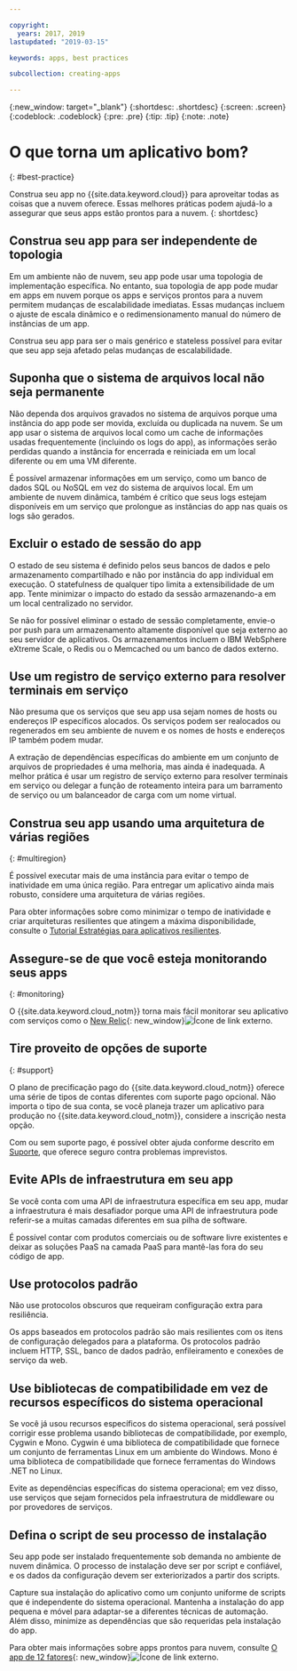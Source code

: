 ```yaml
---

copyright:
  years: 2017, 2019
lastupdated: "2019-03-15"

keywords: apps, best practices

subcollection: creating-apps

---
```


{:new_window: target="_blank"}
{:shortdesc: .shortdesc}
{:screen: .screen}
{:codeblock: .codeblock}
{:pre: .pre}
{:tip: .tip}
{:note: .note}

# O que torna um aplicativo bom?
{: #best-practice}

Construa seu app no {{site.data.keyword.cloud}} para aproveitar todas as coisas que a nuvem oferece. Essas melhores práticas podem ajudá-lo a assegurar que seus apps estão prontos para a nuvem.
{: shortdesc}

## Construa seu app para ser independente de topologia

Em um ambiente não de nuvem, seu app pode usar uma topologia de implementação específica. No entanto, sua topologia de app pode mudar em apps em nuvem porque os apps e serviços prontos para a nuvem permitem mudanças de escalabilidade imediatas. Essas mudanças incluem o ajuste de escala dinâmico e o redimensionamento manual do número de instâncias de um app.

Construa seu app para ser o mais genérico e stateless possível para evitar que seu app seja afetado pelas mudanças de escalabilidade.

## Suponha que o sistema de arquivos local não seja permanente

Não dependa dos arquivos gravados no sistema de arquivos porque uma instância do app pode ser movida, excluída ou duplicada na nuvem. Se um app usar o sistema de arquivos local como um cache de informações usadas frequentemente (incluindo os logs do app), as informações serão perdidas quando a instância for encerrada e reiniciada em um local diferente ou em uma VM diferente.

É possível armazenar informações em um serviço, como um banco de dados SQL ou NoSQL em vez do sistema de arquivos local. Em um ambiente de nuvem dinâmica, também é crítico que seus logs estejam disponíveis em um serviço que prolongue as instâncias do app nas quais os logs são gerados.

## Excluir o estado de sessão do app

O estado de seu sistema é definido pelos seus bancos de dados e pelo armazenamento compartilhado e não por instância do app individual em execução. O statefulness de qualquer tipo limita a extensibilidade de um app. Tente minimizar o impacto do estado da sessão armazenando-a em um local centralizado no servidor.

Se não for possível eliminar o estado de sessão completamente, envie-o por push para um armazenamento altamente disponível que seja externo ao seu servidor de aplicativos. Os armazenamentos incluem o IBM WebSphere eXtreme Scale, o Redis ou o Memcached ou um banco de dados externo.

## Use um registro de serviço externo para resolver terminais em serviço

Não presuma que os serviços que seu app usa sejam nomes de hosts ou endereços IP específicos alocados. Os serviços podem ser realocados ou regenerados em seu ambiente de nuvem e os nomes de hosts e endereços IP também podem mudar.

A extração de dependências específicas do ambiente em um conjunto de arquivos de propriedades é uma melhoria, mas ainda é inadequada. A melhor prática é usar um registro de serviço externo para resolver terminais em serviço ou delegar a função de roteamento inteira para um barramento de serviço ou um balanceador de carga com um nome virtual.

## Construa seu app usando uma arquitetura de várias regiões
{: #multiregion}

É possível executar mais de uma instância para evitar o tempo de inatividade em uma única região. Para entregar um aplicativo ainda mais robusto, considere uma arquitetura de várias regiões.

Para obter informações sobre como minimizar o tempo de inatividade e criar arquiteturas resilientes que atingem a máxima disponibilidade, consulte o [Tutorial Estratégias para aplicativos resilientes](/docs/tutorials?topic=solution-tutorials-strategies-for-resilient-applications).

## Assegure-se de que você esteja monitorando seus apps
{: #monitoring}

O {{site.data.keyword.cloud_notm}} torna mais fácil monitorar seu aplicativo com serviços como o [New Relic](http://newrelic.com/){: new_window}![Ícone de link externo](../icons/launch-glyph.svg "Ícone de link externo").

## Tire proveito de opções de suporte
{: #support}

O plano de precificação pago do {{site.data.keyword.cloud_notm}} oferece uma série de tipos de contas diferentes com suporte pago opcional. Não importa o tipo de sua conta, se você planeja trazer um aplicativo para produção no {{site.data.keyword.cloud_notm}}, considere a inscrição nesta opção.

Com ou sem suporte pago, é possível obter ajuda conforme descrito em [Suporte](/docs/get-support?topic=get-support-getting-customer-support), que oferece seguro contra problemas imprevistos.

## Evite APIs de infraestrutura em seu app

Se você conta com uma API de infraestrutura específica em seu app, mudar a infraestrutura é mais desafiador porque uma API de infraestrutura pode referir-se a muitas camadas diferentes em sua pilha de software.

É possível contar com produtos comerciais ou de software livre existentes e deixar as soluções PaaS na camada PaaS para mantê-las fora do seu código de app.

## Use protocolos padrão

Não use protocolos obscuros que requeiram configuração extra para resiliência.

Os apps baseados em protocolos padrão são mais resilientes com os itens de configuração delegados para a plataforma. Os protocolos padrão incluem HTTP, SSL, banco de dados padrão, enfileiramento e conexões de serviço da web.

## Use bibliotecas de compatibilidade em vez de recursos específicos do sistema operacional

Se você já usou recursos específicos do sistema operacional, será possível corrigir esse problema usando bibliotecas de compatibilidade, por exemplo, Cygwin e Mono. Cygwin é uma biblioteca de compatibilidade que fornece um conjunto de ferramentas Linux em um ambiente do Windows. Mono é uma biblioteca de compatibilidade que fornece ferramentas do Windows .NET no Linux.

Evite as dependências específicas do sistema operacional; em vez disso, use serviços que sejam fornecidos pela infraestrutura de middleware ou por provedores de serviços.

## Defina o script de seu processo de instalação

Seu app pode ser instalado frequentemente sob demanda no ambiente de nuvem dinâmica. O processo de instalação deve ser por script e confiável, e os dados da configuração devem ser exteriorizados a partir dos scripts.

Capture sua instalação do aplicativo como um conjunto uniforme de scripts que é independente do sistema operacional. Mantenha a instalação do app pequena e móvel para adaptar-se a diferentes técnicas de automação. Além disso, minimize as dependências que são requeridas pela instalação do app.

Para obter mais informações sobre apps prontos para nuvem, consulte [O app de 12 fatores](http://12factor.net/){: new_window}![Ícone de link externo](../icons/launch-glyph.svg "Ícone de link externo").


